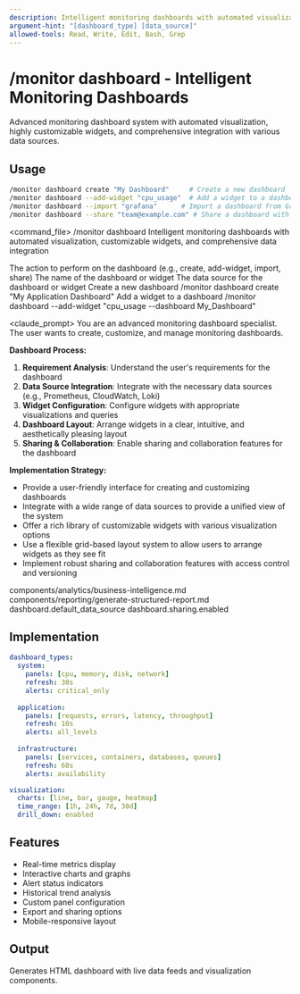 ```yaml
---
description: Intelligent monitoring dashboards with automated visualization, customizable widgets, and comprehensive data integration
argument-hint: "[dashboard_type] [data_source]"
allowed-tools: Read, Write, Edit, Bash, Grep
---
```


# /monitor dashboard - Intelligent Monitoring Dashboards

Advanced monitoring dashboard system with automated visualization, highly customizable widgets, and comprehensive integration with various data sources.

## Usage
```bash
/monitor dashboard create "My Dashboard"     # Create a new dashboard
/monitor dashboard --add-widget "cpu_usage"  # Add a widget to a dashboard
/monitor dashboard --import "grafana"      # Import a dashboard from Grafana
/monitor dashboard --share "team@example.com" # Share a dashboard with others
```

<command_file>
  <metadata>
    <n>/monitor dashboard</n>
    <purpose>Intelligent monitoring dashboards with automated visualization, customizable widgets, and comprehensive data integration</purpose>
    <usage>
      <![CDATA[
      /monitor dashboard [action] "[name]"
      ]]>
    </usage>
  </metadata>

  <arguments>
    <argument name="action" type="string" required="true" default="create">
      <description>The action to perform on the dashboard (e.g., create, add-widget, import, share)</description>
    </argument>
    <argument name="name" type="string" required="true">
      <description>The name of the dashboard or widget</description>
    </argument>
    <argument name="data_source" type="string" required="false" default="prometheus">
      <description>The data source for the dashboard or widget</description>
    </argument>
  </arguments>
  
  <examples>
    <example>
      <description>Create a new dashboard</description>
      <usage>/monitor dashboard create "My Application Dashboard"</usage>
    </example>
    <example>
      <description>Add a widget to a dashboard</description>
      <usage>/monitor dashboard --add-widget "cpu_usage --dashboard My_Dashboard"</usage>
    </example>
  </examples>

  <claude_prompt>
    <prompt>
You are an advanced monitoring dashboard specialist. The user wants to create, customize, and manage monitoring dashboards.

**Dashboard Process:**
1. **Requirement Analysis**: Understand the user's requirements for the dashboard
2. **Data Source Integration**: Integrate with the necessary data sources (e.g., Prometheus, CloudWatch, Loki)
3. **Widget Configuration**: Configure widgets with appropriate visualizations and queries
4. **Dashboard Layout**: Arrange widgets in a clear, intuitive, and aesthetically pleasing layout
5. **Sharing &amp; Collaboration**: Enable sharing and collaboration features for the dashboard

**Implementation Strategy:**
- Provide a user-friendly interface for creating and customizing dashboards
- Integrate with a wide range of data sources to provide a unified view of the system
- Offer a rich library of customizable widgets with various visualization options
- Use a flexible grid-based layout system to allow users to arrange widgets as they see fit
- Implement robust sharing and collaboration features with access control and versioning

<include component="components/analytics/business-intelligence.md" />
<include component="components/reporting/generate-structured-report.md" />
    </prompt>
  </claude_prompt>

  <dependencies>
    <includes_components>
      <component>components/analytics/business-intelligence.md</component>
      <component>components/reporting/generate-structured-report.md</component>
    </includes_components>
    <uses_config_values>
      <value>dashboard.default_data_source</value>
      <value>dashboard.sharing.enabled</value>
    </uses_config_values>
  </dependencies>
</command_file>

## Implementation
```yaml
dashboard_types:
  system:
    panels: [cpu, memory, disk, network]
    refresh: 30s
    alerts: critical_only
  
  application:
    panels: [requests, errors, latency, throughput]
    refresh: 10s
    alerts: all_levels
  
  infrastructure:
    panels: [services, containers, databases, queues]
    refresh: 60s
    alerts: availability

visualization:
  charts: [line, bar, gauge, heatmap]
  time_range: [1h, 24h, 7d, 30d]
  drill_down: enabled
```

## Features
- Real-time metrics display
- Interactive charts and graphs
- Alert status indicators
- Historical trend analysis
- Custom panel configuration
- Export and sharing options
- Mobile-responsive layout

## Output
Generates HTML dashboard with live data feeds and visualization components.